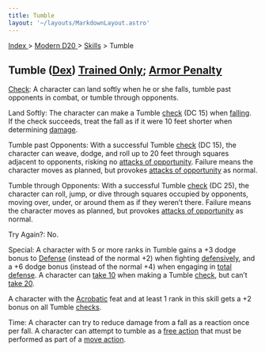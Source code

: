 ```yaml
---
title: Tumble
layout: '~/layouts/MarkdownLayout.astro'
---
```


[ Index ](/) > [ Modern D20 ](/modern.d20.srd) > [Skills](/modern.d20.srd/skills) > Tumble

## Tumble ([Dex](/modern.d20.srd/basics/ability.scores)) [Trained Only](/modern.d20.srd/skills/skill.basics.php#skill); [Armor Penalty](/modern.d20.srd/equipment/armor.general)

[Check](/modern.d20.srd/skills/skill.basics.php#skill): A character can land
softly when he or she falls, tumble past opponents in combat, or tumble
through opponents.

Land Softly: The character can make a Tumble
[check](/modern.d20.srd/skills/skill.basics.php#skill) (DC 15) when
[falling](/modern.d20.srd/environment.hazards/falling). If the check succeeds,
treat the fall as if it were 10 feet shorter when determining
[damage](/modern.d20.srd/environment.hazards/falling).

Tumble past Opponents: With a successful Tumble
[check](/modern.d20.srd/skills/skill.basics.php#skill) (DC 15), the character
can weave, dodge, and roll up to 20 feet through squares adjacent to
opponents, risking no [attacks of opportunity](/modern.d20.srd/combat/attacks.of.opportunity). Failure means the
character moves as planned, but provokes [attacks of opportunity](/modern.d20.srd/combat/attacks.of.opportunity) as normal.

Tumble through Opponents: With a successful Tumble
[check](/modern.d20.srd/skills/skill.basics.php#skill) (DC 25), the character
can roll, jump, or dive through squares occupied by opponents, moving over,
under, or around them as if they weren’t there. Failure means the character
moves as planned, but provokes [attacks of opportunity](/modern.d20.srd/skills/skill.basics.php#skill) as normal.

Try Again?: No.

Special: A character with 5 or more ranks in Tumble gains a +3 dodge bonus to
[Defense](/modern.d20.srd/combat/defense) (instead of the normal +2) when
fighting [defensively](/modern.d20.srd/combat/defense), and a +6 dodge bonus
(instead of the normal +4) when engaging in [total defense](/modern.d20.srd/combat/defense). A character can [take 10](/modern.d20.srd/skills/skill.basics.php#take10) when making a Tumble
[check](/modern.d20.srd/skills/skill.basics.php#skill), but can’t [take 20](/modern.d20.srd/skills/skill.basics.php#take20).

A character with the [Acrobatic](/modern.d20.srd/feats/acrobatic) feat and at
least 1 rank in this skill gets a +2 bonus on all Tumble
[checks](/modern.d20.srd/skills/skill.basics.php#skill).

Time: A character can try to reduce damage from a fall as a reaction once per
fall. A character can attempt to tumble as a [free action](/modern.d20.srd/combat/action.types) that must be performed as part of
a [move action](/modern.d20.srd/combat/move.actions).

